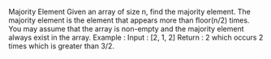 Majority Element
Given an array of size n, find the majority element. The majority element is the element that appears more than floor(n/2) times. You may assume that the array is non-empty and the majority element always exist in the array. Example :
Input : [2, 1, 2]
Return  : 2 which occurs 2 times which is greater than 3/2. 
